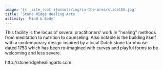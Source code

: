 ```yaml
---
image: '{{ _site_root }}assets/img/in-the-area/slide15A.jpg'
title: 'Stone Ridge Healing Arts	'
activity: 'Mind & Body'
---
```

<p>This facility is the locus of several practitioners' work in "healing" methods from meditation to nutrition to counseling. Also notable is the building itself with a&nbsp;contemporary&nbsp;design inspired by a local Dutch&nbsp;stone farmhouse dated 1753 which has been&nbsp;re-imagined with curves and playful forms to be welcoming and less severe.</p><p>http://stoneridgehealingarts.com</p>
